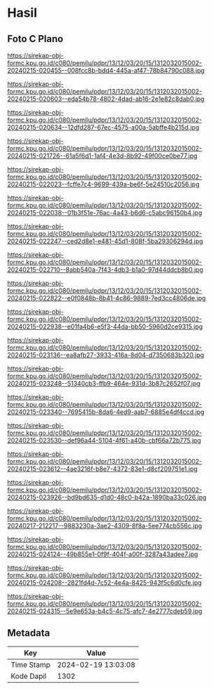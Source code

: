 # Hasil

## Foto C Plano

https://sirekap-obj-formc.kpu.go.id/c080/pemilu/pdpr/13/12/03/20/15/1312032015002-20240215-020455--008fcc8b-bdd4-445a-af47-78b84790c088.jpg

https://sirekap-obj-formc.kpu.go.id/c080/pemilu/pdpr/13/12/03/20/15/1312032015002-20240215-020603--eda54b78-4802-4dad-ab16-2e1e82c8dab0.jpg

https://sirekap-obj-formc.kpu.go.id/c080/pemilu/pdpr/13/12/03/20/15/1312032015002-20240215-020634--12dfd287-67ec-4575-a00a-5abffe4b215d.jpg

https://sirekap-obj-formc.kpu.go.id/c080/pemilu/pdpr/13/12/03/20/15/1312032015002-20240215-021726--61a5f6d1-1af4-4e3d-8b92-49f00ce0be77.jpg

https://sirekap-obj-formc.kpu.go.id/c080/pemilu/pdpr/13/12/03/20/15/1312032015002-20240215-022023--fcffe7c4-9699-439a-be6f-5e24510c2056.jpg

https://sirekap-obj-formc.kpu.go.id/c080/pemilu/pdpr/13/12/03/20/15/1312032015002-20240215-022038--01b3f51e-76ac-4a43-b6d6-c5abc96150b4.jpg

https://sirekap-obj-formc.kpu.go.id/c080/pemilu/pdpr/13/12/03/20/15/1312032015002-20240215-022247--ced2d8e1-e481-45d1-808f-5ba29306294d.jpg

https://sirekap-obj-formc.kpu.go.id/c080/pemilu/pdpr/13/12/03/20/15/1312032015002-20240215-022710--8abb540a-7f43-4db3-b1a0-97d44ddcb8b0.jpg

https://sirekap-obj-formc.kpu.go.id/c080/pemilu/pdpr/13/12/03/20/15/1312032015002-20240215-022822--e0f0848b-8b41-4c86-9889-7ed3cc4806de.jpg

https://sirekap-obj-formc.kpu.go.id/c080/pemilu/pdpr/13/12/03/20/15/1312032015002-20240215-022938--e01fa4b6-e5f3-44da-bb50-5960d2ce9315.jpg

https://sirekap-obj-formc.kpu.go.id/c080/pemilu/pdpr/13/12/03/20/15/1312032015002-20240215-023136--ea8afb27-3933-416a-8d04-d7350683b320.jpg

https://sirekap-obj-formc.kpu.go.id/c080/pemilu/pdpr/13/12/03/20/15/1312032015002-20240215-023248--51340cb3-ffb9-464e-931d-3b87c2652f07.jpg

https://sirekap-obj-formc.kpu.go.id/c080/pemilu/pdpr/13/12/03/20/15/1312032015002-20240215-023340--7695415b-8da6-4ed9-aab7-6885e4df4ccd.jpg

https://sirekap-obj-formc.kpu.go.id/c080/pemilu/pdpr/13/12/03/20/15/1312032015002-20240215-023530--def96a44-5104-4f61-a40b-cbf66a72b775.jpg

https://sirekap-obj-formc.kpu.go.id/c080/pemilu/pdpr/13/12/03/20/15/1312032015002-20240215-023612--4ae3216f-b8e7-4372-83e1-d8cf209751e1.jpg

https://sirekap-obj-formc.kpu.go.id/c080/pemilu/pdpr/13/12/03/20/15/1312032015002-20240215-023926--bd9bd635-d1d0-48c0-b42a-1890ba33c026.jpg

https://sirekap-obj-formc.kpu.go.id/c080/pemilu/pdpr/13/12/03/20/15/1312032015002-20240217-212217--9883230a-3ae2-4309-8f8a-5ee774cb556c.jpg

https://sirekap-obj-formc.kpu.go.id/c080/pemilu/pdpr/13/12/03/20/15/1312032015002-20240215-024124--49b855e1-0f9f-404f-a00f-3287a43adee7.jpg

https://sirekap-obj-formc.kpu.go.id/c080/pemilu/pdpr/13/12/03/20/15/1312032015002-20240215-024208--2821fd4d-7c52-4e4a-8425-943f5c6d0cfe.jpg

https://sirekap-obj-formc.kpu.go.id/c080/pemilu/pdpr/13/12/03/20/15/1312032015002-20240215-024315--5e9e653a-b4c5-4c75-afc7-4e2777cdeb59.jpg


## Metadata

| Key        | Value               |
| ---------- | ------------------- |
| Time Stamp | 2024-02-19 13:03:08 |
| Kode Dapil | 1302                |




